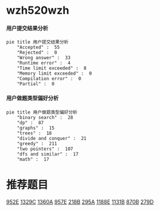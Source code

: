 # wzh520wzh

<!-- tabs:start -->



#### **用户提交结果分析**

```mermaid
pie title 用户提交结果分析
    "Accepted" :  55
    "Rejected" :  0
    "Wrong answer" :  33
    "Runtime error" :  4
    "Time limit exceeded" :  8
    "Memory limit exceeded" :  0
    "Compilation error" :  0
    "Partial" :  0
```

#### **用户做题类型偏好分析**

```mermaid
pie title 用户做题类型偏好分析
    "binary search" :  28
    "dp" :  87
    "graphs" :  15
    "trees" :  18
    "divide and conquer" :  21
    "greedy" :  211
    "two pointers" :  107
    "dfs and similar" :  17
    "math" :  17
```



<!-- tabs:end -->
# 推荐题目
[952E](https://codeforces.com/contest/952/problem/E)
[1329C](https://codeforces.com/contest/1329/problem/C)
[1360A](https://codeforces.com/contest/1360/problem/A)
[957E](https://codeforces.com/contest/957/problem/E)
[218B](https://codeforces.com/contest/218/problem/B)
[295A](https://codeforces.com/contest/295/problem/A)
[1188E](https://codeforces.com/contest/1188/problem/E)
[1131B](https://codeforces.com/contest/1131/problem/B)
[870B](https://codeforces.com/contest/870/problem/B)
[279D](https://codeforces.com/contest/279/problem/D)
